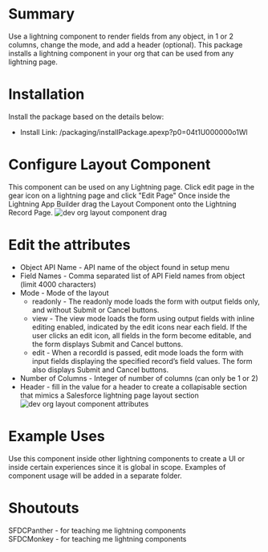 # Summary
Use a lightning component to render fields from any object, in 1 or 2 columns, change the mode, and add a header (optional). This package installs a lightning component in your org that can be used from any lightning page.

# Installation
Install the package based on the details below:
* Install Link: /packaging/installPackage.apexp?p0=04t1U000000o1Wl

# Configure Layout Component
This component can be used on any Lightning page.  Click edit page in the gear icon on a lightning page and click "Edit Page"
Once inside the Lightning App Builder drag the Layout Component onto the Lightning Record Page.
![dev org layout component drag](https://user-images.githubusercontent.com/20356405/51133383-c4bf2680-182c-11e9-91f5-3cbaf74abea1.gif)

# Edit the attributes
* Object API Name - API name of the object found in setup menu
* Field Names - Comma separated list of API Field names from object (limit 4000 characters)
* Mode - Mode of the layout
	* readonly - The readonly mode loads the form with output fields only, and without Submit or Cancel buttons.
	* view - The view mode loads the form using output fields with inline editing enabled, indicated by the edit icons near each field. If the user clicks an edit icon, all fields in the form become editable, and the form displays Submit and Cancel buttons.
	* edit - When a recordId is passed, edit mode loads the form with input fields displaying the specified record’s field values. The form also displays Submit and Cancel buttons.
* Number of Columns - Integer of number of columns (can only be 1 or 2)
* Header - fill in the value for a header to create a collapisable section that mimics a Salesforce lightning page layout section
![dev org layout component attributes](https://user-images.githubusercontent.com/20356405/51133424-db657d80-182c-11e9-87b9-eab41157e626.gif)

# Example Uses
Use this component inside other lightning components to create a UI or inside certain experiences since it is global in scope.  Examples of component usage will be added in a separate folder.

# Shoutouts
SFDCPanther - for teaching me lightning components  
SFDCMonkey - for teaching me lightning components
